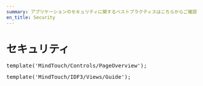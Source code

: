 ```yaml
---
summary: アプリケーションのセキュリティに関するベストプラクティスはこちらからご確認いただけます。
en_title: Security
---
```


# セキュリティ

<pre class="script">
template('MindTouch/Controls/PageOverview');
</pre>

<pre class="script">
template('MindTouch/IDF3/Views/Guide');
</pre>

